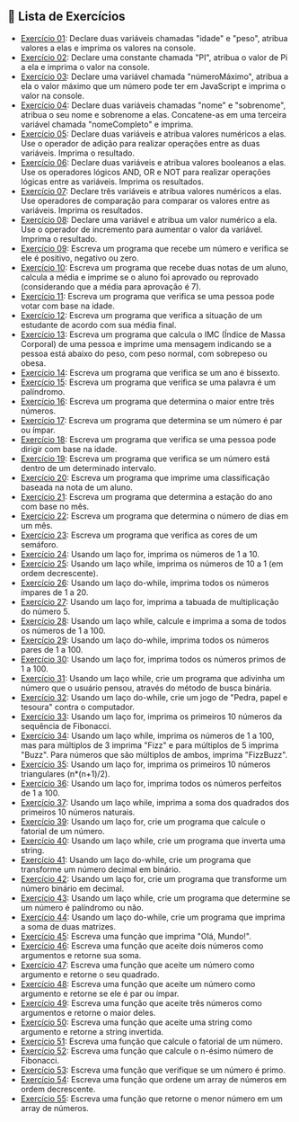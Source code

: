## 📘 Lista de Exercícios

- [Exercício 01](exercicio01.js): Declare duas variáveis chamadas "idade" e "peso", atribua valores a elas e imprima os valores na console.
- [Exercício 02](exercicio02.js): Declare uma constante chamada "PI", atribua o valor de Pi a ela e imprima o valor na console.
- [Exercício 03](exercicio03.js): Declare uma variável chamada "númeroMáximo", atribua a ela o valor máximo que um número pode ter em JavaScript e imprima o valor na console.
- [Exercício 04](exercicio04.js): Declare duas variáveis chamadas "nome" e "sobrenome", atribua o seu nome e sobrenome a elas. Concatene-as em uma terceira variável chamada "nomeCompleto" e imprima.
- [Exercício 05](exercicio05.js): Declare duas variáveis e atribua valores numéricos a elas. Use o operador de adição para realizar operações entre as duas variáveis. Imprima o resultado.
- [Exercício 06](exercicio06.js): Declare duas variáveis e atribua valores booleanos a elas. Use os operadores lógicos AND, OR e NOT para realizar operações lógicas entre as variáveis. Imprima os resultados.
- [Exercício 07](exercicio07.js): Declare três variáveis e atribua valores numéricos a elas. Use operadores de comparação para comparar os valores entre as variáveis. Imprima os resultados.
- [Exercício 08](exercicio08.js): Declare uma variável e atribua um valor numérico a ela. Use o operador de incremento para aumentar o valor da variável. Imprima o resultado.
- [Exercício 09](exercicio09.js): Escreva um programa que recebe um número e verifica se ele é positivo, negativo ou zero.
- [Exercício 10](exercicio10.js): Escreva um programa que recebe duas notas de um aluno, calcula a média e imprime se o aluno foi aprovado ou reprovado (considerando que a média para aprovação é 7).
- [Exercício 11](exercicio11.js): Escreva um programa que verifica se uma pessoa pode votar com base na idade.
- [Exercício 12](exercicio12.js): Escreva um programa que verifica a situação de um estudante de acordo com sua média final.
- [Exercício 13](exercicio13.js): Escreva um programa que calcula o IMC (Índice de Massa Corporal) de uma pessoa e imprime uma mensagem indicando se a pessoa está abaixo do peso, com peso normal, com sobrepeso ou obesa.
- [Exercício 14](exercicio14.js): Escreva um programa que verifica se um ano é bissexto.
- [Exercício 15](exercicio15.js): Escreva um programa que verifica se uma palavra é um palíndromo.
- [Exercício 16](exercicio16.js): Escreva um programa que determina o maior entre três números.
- [Exercício 17](exercicio17.js): Escreva um programa que determina se um número é par ou ímpar.
- [Exercício 18](exercicio18.js): Escreva um programa que verifica se uma pessoa pode dirigir com base na idade.
- [Exercício 19](exercicio19.js): Escreva um programa que verifica se um número está dentro de um determinado intervalo.
- [Exercício 20](exercicio20.js): Escreva um programa que imprime uma classificação baseada na nota de um aluno.
- [Exercício 21](exercicio21.js): Escreva um programa que determina a estação do ano com base no mês.
- [Exercício 22](exercicio22.js): Escreva um programa que determina o número de dias em um mês.
- [Exercício 23](exercicio23.js): Escreva um programa que verifica as cores de um semáforo.
- [Exercício 24](exercicio24.js): Usando um laço for, imprima os números de 1 a 10.
- [Exercício 25](exercicio25.js): Usando um laço while, imprima os números de 10 a 1 (em ordem decrescente).
- [Exercício 26](exercicio26.js): Usando um laço do-while, imprima todos os números ímpares de 1 a 20.
- [Exercício 27](exercicio27.js): Usando um laço for, imprima a tabuada de multiplicação do número 5.
- [Exercício 28](exercicio28.js): Usando um laço while, calcule e imprima a soma de todos os números de 1 a 100.
- [Exercício 29](exercicio29.js): Usando um laço do-while, imprima todos os números pares de 1 a 100.
- [Exercício 30](exercicio30.js): Usando um laço for, imprima todos os números primos de 1 a 100.
- [Exercício 31](exercicio31.js): Usando um laço while, crie um programa que adivinha um número que o usuário pensou, através do método de busca binária.
- [Exercício 32](exercicio32.js): Usando um laço do-while, crie um jogo de "Pedra, papel e tesoura" contra o computador.
- [Exercício 33](exercicio33.js): Usando um laço for, imprima os primeiros 10 números da sequência de Fibonacci.
- [Exercício 34](exercicio34.js): Usando um laço while, imprima os números de 1 a 100, mas para múltiplos de 3 imprima "Fizz" e para múltiplos de 5 imprima "Buzz". Para números que são múltiplos de ambos, imprima "FizzBuzz".
- [Exercício 35](exercicio35.js): Usando um laço for, imprima os primeiros 10 números triangulares (n*(n+1)/2).
- [Exercício 36](exercicio36.js): Usando um laço for, imprima todos os números perfeitos de 1 a 100.
- [Exercício 37](exercicio37.js): Usando um laço while, imprima a soma dos quadrados dos primeiros 10 números naturais.
- [Exercício 39](exercicio39.js): Usando um laço for, crie um programa que calcule o fatorial de um número.
- [Exercício 40](exercicio40.js): Usando um laço while, crie um programa que inverta uma string.
- [Exercício 41](exercicio41.js): Usando um laço do-while, crie um programa que transforme um número decimal em binário.
- [Exercício 42](exercicio42.js): Usando um laço for, crie um programa que transforme um número binário em decimal.
- [Exercício 43](exercicio43.js): Usando um laço while, crie um programa que determine se um número é palíndromo ou não.
- [Exercício 44](exercicio44.js): Usando um laço do-while, crie um programa que imprima a soma de duas matrizes.
- [Exercício 45](exercicio45.js): Escreva uma função que imprima "Olá, Mundo!".
- [Exercício 46](exercicio46.js): Escreva uma função que aceite dois números como argumentos e retorne sua soma.
- [Exercício 47](exercicio47.js): Escreva uma função que aceite um número como argumento e retorne o seu quadrado.
- [Exercício 48](exercicio48.js): Escreva uma função que aceite um número como argumento e retorne se ele é par ou ímpar.
- [Exercício 49](exercicio49.js): Escreva uma função que aceite três números como argumentos e retorne o maior deles.
- [Exercício 50](exercicio50.js): Escreva uma função que aceite uma string como argumento e retorne a string invertida.
- [Exercício 51](exercicio51.js): Escreva uma função que calcule o fatorial de um número.
- [Exercício 52](exercicio52.js): Escreva uma função que calcule o n-ésimo número de Fibonacci.
- [Exercício 53](exercicio53.js): Escreva uma função que verifique se um número é primo.
- [Exercício 54](exercicio54.js): Escreva uma função que ordene um array de números em ordem decrescente.
- [Exercício 55](exercicio55.js): Escreva uma função que retorne o menor número em um array de números.